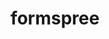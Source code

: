 ---
codehost: https://github.com/https://github.com/formspree
facebook: https://facebook.com/formspree
logohandle: formspree
sort: formspree
title: formspree
twitter: https://x.com/formspree
website: https://formspree.io/
---